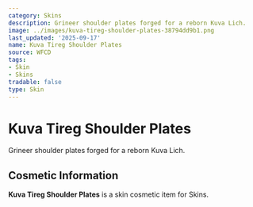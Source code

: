 ```yaml
---
category: Skins
description: Grineer shoulder plates forged for a reborn Kuva Lich.
image: ../images/kuva-tireg-shoulder-plates-38794dd9b1.png
last_updated: '2025-09-17'
name: Kuva Tireg Shoulder Plates
source: WFCD
tags:
- Skin
- Skins
tradable: false
type: Skin
---
```


# Kuva Tireg Shoulder Plates

Grineer shoulder plates forged for a reborn Kuva Lich.

## Cosmetic Information

**Kuva Tireg Shoulder Plates** is a skin cosmetic item for Skins.

